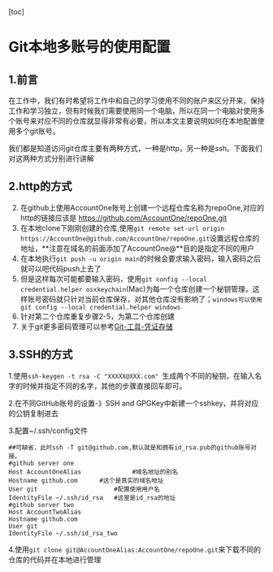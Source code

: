 [toc]

# Git本地多账号的使用配置

## 1.前言

​		在工作中，我们有时希望将工作中和自己的学习使用不同的账户来区分开来，保持工作和学习独立，但有时候我们需要使用同一个电脑，所以在同一个电脑对使用多个账号来对应不同的仓库就显得非常有必要，所以本文主要说明如何在本地配置使用多个git账号。

​		我们都是知道访问git仓库主要有两种方式，一种是http，另一种是ssh。下面我们对这两种方式分别进行讲解

## 2.http的方式

2. 在github上使用AccountOne账号上创建一个远程仓库名称为repoOne,对应的http的链接应该是 https://github.com/AccountOne/repoOne.git
3. 在本地clone下刚刚创建的仓库,使用```git remote set-url origin https://AccountOne@github.com/AccountOne/repoOne.git```设置远程仓库的地址，**注意在域名的前面添加了AccountOne@**目的是指定不同的用户
4. 在本地执行```git push -u origin main```的时候会要求输入密码，输入密码之后就可以吧代码push上去了
5. 但是这样每次可能都要输入密码，使用```git config --local credential.helper osxkeychain```(Mac)为每一个仓库创建一个秘钥管理，这样账号密码就只针对当前仓库保存，对其他仓库没有影响了；```windows可以使用git config --local credential.helper windows```
6. 针对第二个仓库重复步骤2-5，为第二个仓库创建
7. 关于git更多密码管理可以参考[Git-工具-凭证存储](https://git-scm.com/book/zh/v2/Git-%E5%B7%A5%E5%85%B7-%E5%87%AD%E8%AF%81%E5%AD%98%E5%82%A8)

## 3.SSH的方式

1.使用```ssh-keygen -t rsa -C "XXXXX@XXX.com" ```生成两个不同的秘钥，在输入名字的时候并指定不同的名字，其他的步骤直接回车即可。

2.在不同GitHub账号的设置-》SSH and GPGKey中新建一个sshkey，并将对应的公钥复制进去

3.配置~/.ssh/config文件

```shell
##可缺省，此时ssh -T git@github.com,默认就是和拥有id_rsa.pub的github账号对接。
#github server one
Host AccountOneAlias              #域名地址的别名
Hostname github.com      #这个是真实的域名地址
User git                     #配置使用用户名
IdentityFile ~/.ssh/id_rsa   #这里是id_rsa的地址
#github server two
Host AccountTwoAlias
Hostname github.com
User git
IdentityFile ~/.ssh/id_rsa_two
```

4.使用```git clone git@AccountOneAlias:AccountOne/repoOne.git```来下载不同的仓库的代码并在本地进行管理

